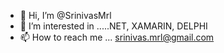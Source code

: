 - 👋 Hi, I’m @SrinivasMrl
- 👀 I’m interested in .....NET, XAMARIN, DELPHI
- 📫 How to reach me ... srinivas.mrl@gmail.com

<!---
SrinivasMrl/SrinivasMrl is a ✨ special ✨ repository because its `README.md` (this file) appears on your GitHub profile.
You can click the Preview link to take a look at your changes.
--->
